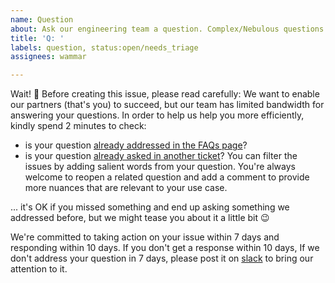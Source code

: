```yaml
---
name: Question
about: Ask our engineering team a question. Complex/Nebulous questions are welcome.
title: 'Q: '
labels: question, status:open/needs_triage
assignees: wammar

---
```


Wait! 🤚 Before creating this issue, please read carefully: We want to enable our partners (that's you) to succeed, but our team has limited bandwidth for answering your questions. In order to help us help you more efficiently, kindly spend 2 minutes to check:
* is your question [already addressed in the FAQs page](https://github.com/allenai/s2-folks/blob/main/FAQ.md)?
* is your question [already asked in another ticket](https://github.com/allenai/s2-folks/issues?q=is%3Aissue+label%3Aquestion)? You can filter the issues by adding salient words from your question. You're always welcome to reopen a related question and add a comment to provide more nuances that are relevant to your use case. 

... it's OK if you missed something and end up asking something we addressed before, but we might tease you about it a little bit 😉

We're committed to taking action on your issue within 7 days and responding within 10 days. If you don't get a response within 10 days, If we don't address your question in 7 days, please post it on [slack](https://semanticschol-xyj3882.slack.com/ssb/redirect) to bring our attention to it.
